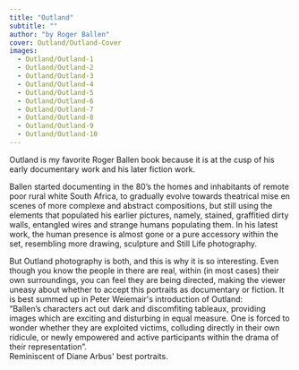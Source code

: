 ```yaml
---
title: "Outland"
subtitle: ""
author: "by Roger Ballen"
cover: Outland/Outland-Cover
images:
  - Outland/Outland-1
  - Outland/Outland-2
  - Outland/Outland-3
  - Outland/Outland-4
  - Outland/Outland-5
  - Outland/Outland-6
  - Outland/Outland-7
  - Outland/Outland-8
  - Outland/Outland-9
  - Outland/Outland-10
---
```


Outland is my favorite Roger Ballen book because it is at the cusp of his early documentary work and his later fiction work. 

Ballen started documenting in the 80’s the homes and inhabitants of remote poor rural white South Africa, to gradually evolve towards theatrical mise en scenes of more complexe and abstract compositions, but still using the elements that populated his earlier pictures, namely, stained, graffitied dirty walls, entangled wires and strange humans populating them. In his latest work, the human presence is almost gone or a pure accessory within the set, resembling more drawing, sculpture and Still Life photography.

But Outland photography is both, and this is why it is so interesting. Even though you know the people in there are real, within (in most cases) their own surroundings, you can feel they are being directed, making the viewer uneasy about whether to accept this portraits as documentary or fiction. 
It is best summed up in Peter Weiemair's introduction of Outland:  
“Ballen’s characters act out dark and discomfiting tableaux, providing images which are exciting and disturbing in equal measure.  One is forced to wonder whether they are exploited victims, colluding directly in their own ridicule, or newly empowered and active participants within the drama of their representation”.  
Reminiscent of Diane Arbus' best portraits.
